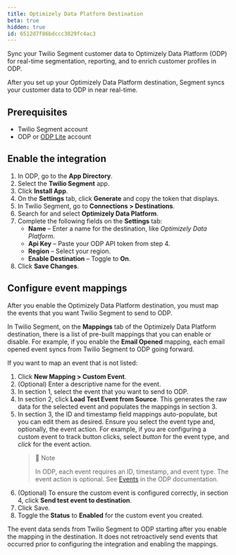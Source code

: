 ```yaml
---
title: Optimizely Data Platform Destination
beta: true
hidden: true
id: 6512d7f86bdccc3829fc4ac3
---
```


Sync your Twilio Segment customer data to Optimizely Data Platform (ODP) for real-time segmentation, reporting, and to enrich customer profiles in ODP.

After you set up your Optimizely Data Platform destination, Segment syncs your customer data to ODP in near real-time.

## Prerequisites

*   Twilio Segment account
*   ODP or [ODP Lite](https://support.optimizely.com/hc/en-us/articles/8359093735309-Welcome-to-ODP-Lite) account

## Enable the integration

1.  In ODP, go to the **App Directory**.
2.  Select the **Twilio Segment** app.
3.  Click **Install App**.
4.  On the **Settings** tab, click **Generate** and copy the token that displays.
5.  In Twilio Segment, go to **Connections > Destinations**.
6.  Search for and select **Optimizely Data Platform**.
7.  Complete the following fields on the **Settings** tab:
	- **Name** – Enter a name for the destination, like _Optimizely Data Platform_.
	- **Api Key** – Paste your ODP API token from step 4.
	- **Region** – Select your region.
	- **Enable Destination** – Toggle to **On**.
8.	Click **Save Changes**.

## Configure event mappings

After you enable the Optimizely Data Platform destination, you must map the events that you want Twilio Segment to send to ODP.

In Twilio Segment, on the **Mappings** tab of the Optimizely Data Platform destination, there is a list of pre-built mappings that you can enable or disable. For example, if you enable the **Email Opened** mapping, each email opened event syncs from Twilio Segment to ODP going forward.

If you want to map an event that is not listed:
1. Click **New Mapping > Custom Event**.
2. (Optional) Enter a descriptive name for the event.
3. In section 1, select the event that you want to send to ODP.
4. In section 2, click **Load Test Event from Source**. This generates the raw data for the selected event and populates the mappings in section 3.
5. In section 3, the ID and timestamp field mappings auto-populate, but you can edit them as desired. Ensure you select the event type and, optionally, the event action. For example, if you are configuring a custom event to track button clicks, select _button_ for the event type, and _click_ for the event action.
   > 📘 Note
   > 
   > In ODP, each event requires an ID, timestamp, and event type. The event action is optional. See [Events](https://docs.developers.optimizely.com/optimizely-data-platform/docs/thebasics-events) in the ODP documentation.
6. (Optional) To ensure the custom event is configured correctly, in section 4, click **Send test event to destination**.
7. Click Save.
8. Toggle the **Status** to **Enabled** for the custom event you created.

The event data sends from Twilio Segment to ODP starting after you enable the mapping in the destination. It does not retroactively send events that occurred prior to configuring the integration and enabling the mappings.

